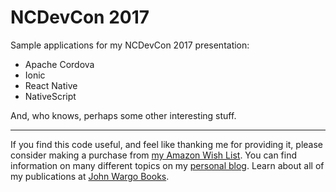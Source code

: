 # NCDevCon 2017

Sample applications for my NCDevCon 2017 presentation:

+ Apache Cordova
+ Ionic
+ React Native
+ NativeScript

And, who knows, perhaps some other interesting stuff.

***

If you find this code useful, and feel like thanking me for providing it, please consider making a purchase from [my Amazon Wish List](https://amzn.com/w/1WI6AAUKPT5P9). You can find information on many different topics on my [personal blog](http://www.johnwargo.com). Learn about all of my publications at [John Wargo Books](http://www.johnwargobooks.com).